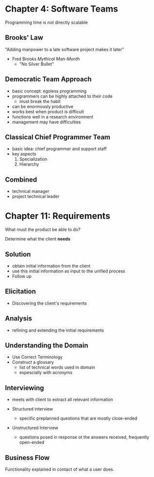 # Chapter 4: Software Teams

Programming time is not directly scalable

## Brooks' Law
"Adding manpower to a late software project makes it later"
  - Fred Brooks *Mythical Man-Month*
      - "No Silver Bullet"
      
## Democratic Team Approach
  - basic concept: egoless programming
  - programmers can be highly attached to their code
    - must break the habit
  - can be enormously productive
  - works best when product is difficult
  - functions well in a research environment
  - management may have difficulties
  
## Classical Chief Programmer Team
  - basic idea: chief programmer and support staff
  - key aspects
    1. Specialization
    2. Hierarchy
    
## Combined
  - technical manager
  - project technical leader
  
# Chapter 11: Requirements

What must the product be able to do?

Determine what the client **needs**

## Solution
  - obtain initial information from the client
  - use this initial information as input to the unified process
  - Follow up
  
## Elicitation
  - Discovering the client's requirements
  
## Analysis
  - refining and extending the initial requirements
  
## Understanding the Domain
  - Use Correct Terminology
  - Construct a glossary
    - list of technical words used in domain
    - espescially with acronyms
    
## Interviewing
  - meets with client to extract all relevant information
  
  - Structured interview
    - specific preplanned questions that are mostly close-ended
  - Unstructured Interview
    - questions posed in response ot the answers received, frequently open-ended
    
## Business Flow
Functionality explained in contact of what a user does.
